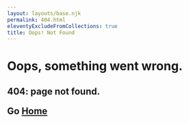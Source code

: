 ```yaml
---
layout: layouts/base.njk
permalink: 404.html
eleventyExcludeFromCollections: true
title: Oops! Not Found
---
```

<div class="hero">
  <h1 class="h1 text-center text-secondary font-sans font-bold py-4">
    Oops, something went wrong.

  </h1>
  <h2 class="h2 text-center mx-0 lg:mx-44 py-4">
    404: page not found.<br/>
    </p>Go <a class="underline text-info" href="/">Home</a>
  </h2>

</div>



